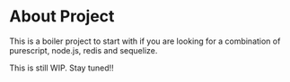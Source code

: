 # About Project

This is a boiler project to start with if you are looking for a combination of purescript, node.js, redis and sequelize.

This is still WIP. Stay tuned!!